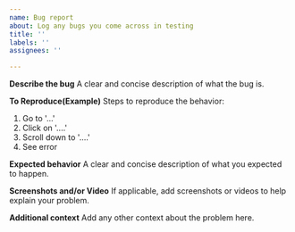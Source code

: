```yaml
---
name: Bug report
about: Log any bugs you come across in testing
title: ''
labels: ''
assignees: ''

---
```


**Describe the bug**
A clear and concise description of what the bug is.

**To Reproduce(Example)**
Steps to reproduce the behavior:
1. Go to '...'
2. Click on '....'
3. Scroll down to '....'
4. See error

**Expected behavior**
A clear and concise description of what you expected to happen.

**Screenshots and/or Video**
If applicable, add screenshots or videos to help explain your problem.

**Additional context**
Add any other context about the problem here.

